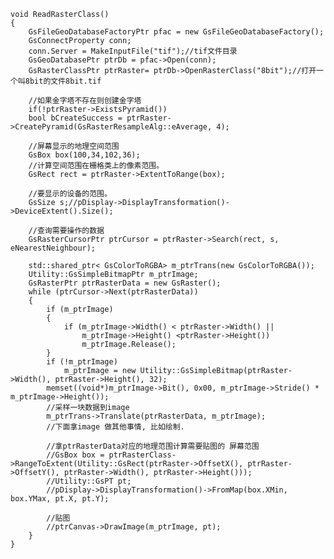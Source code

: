 	     
	void ReadRasterClass()
	{
		GsFileGeoDatabaseFactoryPtr pfac = new GsFileGeoDatabaseFactory();
		GsConnectProperty conn;
		conn.Server = MakeInputFile("tif");//tif文件目录
		GsGeoDatabasePtr ptrDb = pfac->Open(conn);
		GsRasterClassPtr ptrRaster= ptrDb->OpenRasterClass("8bit");//打开一个叫8bit的文件8bit.tif
	 
		//如果金字塔不存在则创建金字塔
		if(!ptrRaster->ExistsPyramid())
		bool bCreateSuccess = ptrRaster->CreatePyramid(GsRasterResampleAlg::eAverage, 4);
	 
		//屏幕显示的地理空间范围
		GsBox box(100,34,102,36);
		//计算空间范围在栅格类上的像素范围。
		GsRect rect = ptrRaster->ExtentToRange(box);
	 
		//要显示的设备的范围。
		GsSize s;//pDisplay->DisplayTransformation()->DeviceExtent().Size();
	 
		//查询需要操作的数据
		GsRasterCursorPtr ptrCursor = ptrRaster->Search(rect, s, eNearestNeighbour);
	 
		std::shared_ptr< GsColorToRGBA> m_ptrTrans(new GsColorToRGBA());
		Utility::GsSimpleBitmapPtr m_ptrImage;
		GsRasterPtr ptrRasterData = new GsRaster();
		while (ptrCursor->Next(ptrRasterData))
		{
			if (m_ptrImage)
			{
				if (m_ptrImage->Width() < ptrRaster->Width() ||
					m_ptrImage->Height() <ptrRaster->Height())
					m_ptrImage.Release();
			}
			if (!m_ptrImage)
				m_ptrImage = new Utility::GsSimpleBitmap(ptrRaster->Width(), ptrRaster->Height(), 32);
			memset((void*)m_ptrImage->Bit(), 0x00, m_ptrImage->Stride() * m_ptrImage->Height());
			//采样一块数据到image
			m_ptrTrans->Translate(ptrRasterData, m_ptrImage);
			//下面拿image 做其他事情, 比如绘制. 
	 
			//拿ptrRasterData对应的地理范围计算需要贴图的 屏幕范围
			//GsBox box = ptrRasterClass->RangeToExtent(Utility::GsRect(ptrRaster->OffsetX(), ptrRaster->OffsetY(), ptrRaster->Width(), ptrRaster->Height()));
			//Utility::GsPT pt;
			//pDisplay->DisplayTransformation()->FromMap(box.XMin, box.YMax, pt.X, pt.Y);
	 
			//贴图
			//ptrCanvas->DrawImage(m_ptrImage, pt);
		}
	}

